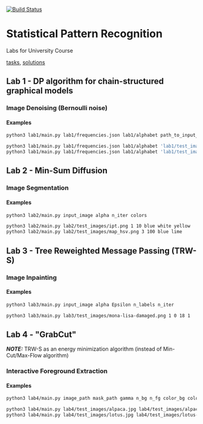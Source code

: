 [![Build Status](https://travis-ci.com/maksymshylo/statistical_pattern_recognition.svg?token=j9Kqn8jNSznud7EAtsqm&branch=main)](https://travis-ci.com/maksymshylo/statistical_pattern_recognition)

# Statistical Pattern Recognition
Labs for University Course     


[tasks](https://github.com/maksymshylo/statistical_pattern_recognition/blob/main/tasks.pdf "tasks"),  [solutions](https://github.com/maksymshylo/statistical_pattern_recognition/blob/main/solutions.pdf "solutions")

## Lab 1 - DP algorithm for chain-structured graphical models 
### Image Denoising (Bernoulli noise)
#### Examples
```bash
python3 lab1/main.py lab1/frequencies.json lab1/alphabet path_to_input_image noise_level

python3 lab1/main.py lab1/frequencies.json lab1/alphabet 'lab1/test_images/hello sweety_0.3.png' 0.3
python3 lab1/main.py lab1/frequencies.json lab1/alphabet 'lab1/test_images/but thence i learn and find the lesson true drugs poison him that so feil sick of you_0.45.png' 0.45
```
## Lab 2 - Min-Sum Diffusion
### Image Segmentation
#### Examples
```bash
python3 lab2/main.py input_image alpha n_iter colors

python3 lab2/main.py lab2/test_images/ipt.png 1 10 blue white yellow
python3 lab2/main.py lab2/test_images/map_hsv.png 3 100 blue lime
```
## Lab 3 - Tree Reweighted Message Passing (TRW-S)
### Image Inpainting
#### Examples
```bash
python3 lab3/main.py input_image alpha Epsilon n_labels n_iter

python3 lab3/main.py lab3/test_images/mona-lisa-damaged.png 1 0 18 1
```
## Lab 4 - "GrabCut"
**_NOTE:_**  TRW-S as an energy minimization algorithm (instead of Min-Cut/Max-Flow algorithm)
### Interactive Foreground Extraction
#### Examples
```bash
python3 lab4/main.py image_path mask_path gamma n_bg n_fg color_bg color_fg em_n_iter trws_n_iter n_iter 

python3 lab4/main.py lab4/test_images/alpaca.jpg lab4/test_images/alpaca-segmentation.png  50 3 3 blue red 10 10 1
python3 lab4/main.py lab4/test_images/lotus.jpg lab4/test_images/lotus-segmentation.png  50 3 3 lime blue 10 10 1
```
